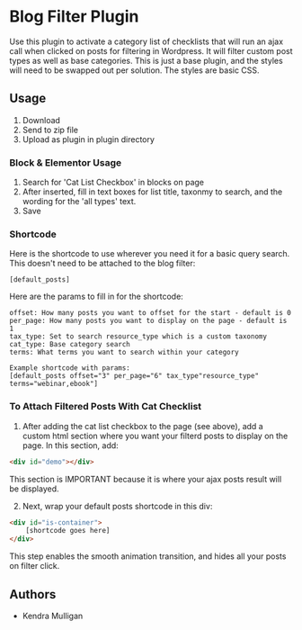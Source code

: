 # Blog Filter Plugin

Use this plugin to activate a category list of checklists that will run an ajax call when clicked on posts for filtering in Wordpress. It will filter custom post types as well as base categories. This is just a base plugin, and the styles will need to be swapped out per solution. The styles are basic CSS.

## Usage

1. Download
2. Send to zip file
3. Upload as plugin in plugin directory

### Block & Elementor Usage

1. Search for 'Cat List Checkbox' in blocks on page
2. After inserted, fill in text boxes for list title, taxonmy to search, and the wording for the 'all types' text.
3. Save

### Shortcode

Here is the shortcode to use wherever you need it for a basic query search. This doesn't need to be attached to the blog filter:

```shortcode
[default_posts]
```
Here are the params to fill in for the shortcode:

```shortcode params
offset: How many posts you want to offset for the start - default is 0
per_page: How many posts you want to display on the page - default is 1
tax_type: Set to search resource_type which is a custom taxonomy
cat_type: Base category search
terms: What terms you want to search within your category

Example shortcode with params:
[default_posts offset="3" per_page="6" tax_type"resource_type" terms="webinar,ebook"]
```

### To Attach Filtered Posts With Cat Checklist

1. After adding the cat list checkbox to the page (see above), add a custom html section where you want your filterd posts to display on the page. In this section, add:

```html
<div id="demo"></div>
```
This section is IMPORTANT because it is where your ajax posts result will be displayed.

2. Next, wrap your default posts shortcode in this div:

```html
<div id="is-container">
    [shortcode goes here]
</div>
```
This step enables the smooth animation transition, and hides all your posts on filter click.
## Authors

- Kendra Mulligan

